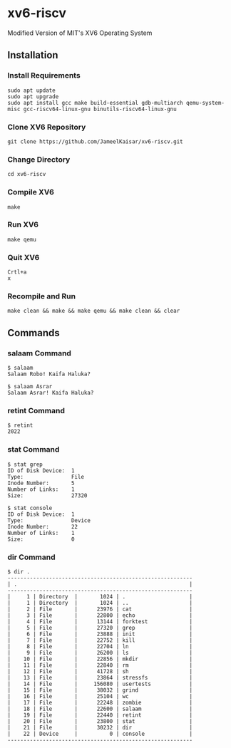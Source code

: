 # xv6-riscv
Modified Version of MIT's XV6 Operating System

## Installation
### Install Requirements
```
sudo apt update
sudo apt upgrade
sudo apt install gcc make build-essential gdb-multiarch qemu-system-misc gcc-riscv64-linux-gnu binutils-riscv64-linux-gnu
```

### Clone XV6 Repository
```
git clone https://github.com/JameelKaisar/xv6-riscv.git
```

### Change Directory
```
cd xv6-riscv
```

### Compile XV6
```
make
```

### Run XV6
```
make qemu
```

### Quit XV6
```
Crtl+a
x
```

### Recompile and Run
```
make clean && make && make qemu && make clean && clear
```

## Commands
### salaam Command
```
$ salaam
Salaam Robo! Kaifa Haluka?
```

```
$ salaam Asrar
Salaam Asrar! Kaifa Haluka?
```

### retint Command
```
$ retint
2022
```

### stat Command
```
$ stat grep
ID of Disk Device:  1
Type:               File
Inode Number:       5
Number of Links:    1
Size:               27320
```

```
$ stat console
ID of Disk Device:  1
Type:               Device
Inode Number:       22
Number of Links:    1
Size:               0
```

### dir Command
```
$ dir .
----------------------------------------------------------
| .                                                      |
----------------------------------------------------------
|     1 | Directory  |       1024 | .                    |
|     1 | Directory  |       1024 | ..                   |
|     2 | File       |      23976 | cat                  |
|     3 | File       |      22800 | echo                 |
|     4 | File       |      13144 | forktest             |
|     5 | File       |      27320 | grep                 |
|     6 | File       |      23888 | init                 |
|     7 | File       |      22752 | kill                 |
|     8 | File       |      22704 | ln                   |
|     9 | File       |      26200 | ls                   |
|    10 | File       |      22856 | mkdir                |
|    11 | File       |      22840 | rm                   |
|    12 | File       |      41728 | sh                   |
|    13 | File       |      23864 | stressfs             |
|    14 | File       |     156080 | usertests            |
|    15 | File       |      38032 | grind                |
|    16 | File       |      25104 | wc                   |
|    17 | File       |      22248 | zombie               |
|    18 | File       |      22600 | salaam               |
|    19 | File       |      22440 | retint               |
|    20 | File       |      23800 | stat                 |
|    21 | File       |      30232 | dir                  |
|    22 | Device     |          0 | console              |
----------------------------------------------------------
```

